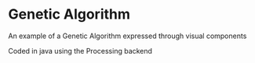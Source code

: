 # Genetic Algorithm
An example of a Genetic Algorithm expressed through visual components

Coded in java using the Processing backend
